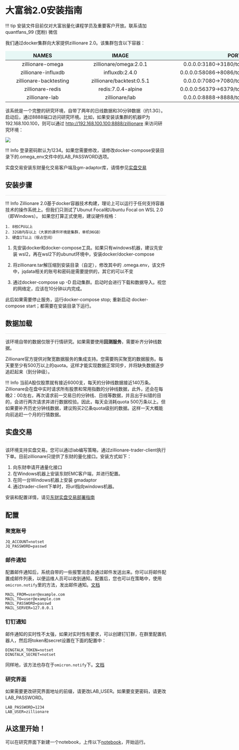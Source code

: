 
<style>

table {
    width: 100vw;
    background-color: transparent;
    border-collapse: collapse;
    border-spacing: 0;
    display: table !important;

    &>* {
        text-align: center;
    }

    th {
        background-color: #E7F7F5;
    }

    th,
    td {
        border: none;
    }

}
</style>

<h1>大富翁2.0安装指南</h1>
!!! tip
    安装文件目前仅对大富翁量化课程学员及重要客户开放。联系请加 quantfans_99 (宽粉) 微信

我们通过docker集群向大家提供zillionare 2.0。该集群包含以下容器：

| NAMES                  | IMAGE                     | PORTS                                      |
| ---------------------- | ------------------------- | ------------------------------------------ |
| zillionare-omega       | zillionare/omega:2.0.1    | 0.0.0.0:3180->3180/tcp :::3180->3180/tcp   |
| zillionare-influxdb    | influxdb:2.4.0            | 0.0.0.0:58086->8086/tcp :::58086->8086/tcp |
| zillionare-backtesting | zillionare/backtest:0.5.1 | 0.0.0.0:7080->7080/tcp :::7080->7080/tcp   |
| zillionare-redis       | redis:7.0.4-alpine        | 0.0.0.0:56379->6379/tcp :::56379->6379/tcp |
| zillionare-lab         | zillionare/lab            | 0.0.0.0:8888->8888/tcp :::8888->8888/tcp   |


该系统是一个完整的研究环境，自带了两年的日线数据和30分钟数据（约1.3G）。启动后，通过8888端口访问研究环境。比如，如果安装该集群的机器IP为192.168.100.100，则可以通过 http://192.168.100.100:8888/zillionare 来访问研究环境：

![](https://images.jieyu.ai/images/2023/12/lab.png)

!!! Info
    登录密码默认为1234。如果您需要修改，请修改docker-compose安装目录下的.omega_env文件中的LAB_PASSWORD选项。

实盘交易安装东财量化交易客户端及gm-adaptor库，请情参见[实盘交易](#实盘交易)

## 安装步骤
<div style="width:100%;border-top:1px solid rgba(0,0,0,.1)"/>

!!! Info
    Zillionare 2.0基于docker容器技术构建，理论上可以运行于任何支持容器技术的操作系统上。但我们只测试了Ubunut Focal和Ubuntu Focal on WSL 2.0（即Windows）。
    如果您打算正式使用，建议硬件规格：

    1. 8核CPU以上
    2. 32GB内存以上（大家的课件环境是集群，单机96GB）
    3. 硬盘1T以上（很占空间）

1. 先安装docker和docker-compose工具。如果只有windows机器，建议先安装 wsl2，再在wsl2下的ubunut环境中，安装docker/docker-compose
   
2. 将zillionare.tar解压缩到安装目录（自定），修改其中的 .omega.env，该文件中，jqdata相关的账号和密码是需要提供的，其它的可以不变
   
3. 通过docker-compose up -D 启动集群。启动时会进行下载和数据导入。视您的网络定，应该在10分钟以内完成。

此后如果需要停止服务，运行docker-compose stop; 重新启动 docker-compose start；都需要在安装目录下运行。

## 数据加载
<div style="width:100%;border-top:1px solid rgba(0,0,0,.1)"/>

该环境自带的数据仅限于行情研究。如果需要使用**回测服务**，需要补齐分钟线数据。

Zillionare官方提供对聚宽数据服务的集成支持。您需要购买聚宽的数据服务。每天要至少有500万以上的quota。这样才能实现数据正常同步，并将缺失数据逐步追赶起来（到分钟级）。

!!! Info
    当前A股仅股票就有接近6000支，每天的分钟线数据接近140万条。Zillionare会在盘中实时请求所有股票和常用指数的分钟线数据，此外，还会在每晚2：00左右，再次请求前一交易日的分钟线、日线等数据，并且出于纠错的目的，会进行两次请求并进行数据校验。因此，每天会消耗quota 500万条以上。但如果要补齐历史分钟线数据，建议购买2亿条quota级别的数据。这样一天大概能向前追赶一个月的行情数据。

## 实盘交易
<div style="width:100%;border-top:1px solid rgba(0,0,0,.1)"/>

该环境支持实盘交易。您可以通过lab编写策略，通过zillionare-trader-client执行下单。目前zillionare只提供了东财的量化接口。安装方式如下：

1. 向东财申请开通量化接口
2. 在Windows机器上安装东财EMC客户端，并进行配置。
3. 在同一台Windows机器上安装 gmadaptor
4. 通过trader-client下单时，将url指向windows机器。

安装和配置详情，请见[东财实盘交易部署指南](docs/products/gm-adapter-installation.md)

## 配置

### 聚宽账号
```
JQ_ACCOUNT=notset
JQ_PASSWORD=passwd
```

### 邮件通知
配置邮件通知后，系统自带的一些报警消息会通过邮件发送出来。你可以将邮件配置成邮件列表，以便运维人员可以收到通知。配置后，您也可以在策略中，使用`omicron.notify`里的方法，发出邮件通知。[文档](https://zillionare.github.io/omicron/latest/api/omicron/#omicron.notify.mail)
```
MAIL_FROM=user@example.com
MAIL_TO=user@example.com
MAIL_PASSWORD=passwd
MAIL_SERVER=127.0.0.1
```
### 钉钉通知

邮件通知的实时性不太强，如果对实时性有要求，可以创建钉钉群，在群里配置机器人，然后将token和secret设置在下面的配置中：

```
DINGTALK_TOKEN=notset
DINGTALK_SECRET=notset
```

同样地，该方法也存在于`omicron.notify`下。[文档](https://zillionare.github.io/omicron/latest/api/omicron/#omicron.notify.mail)

### 研究界面

如果需要更改研究界面地址的前缀，请更改LAB_USER。如果要变更密码，请更改LAB_PASSWORD。
```
LAB_PASSWORD=1234
LAB_USER=zillionare
```

## 从这里开始！

可以在研究界面下新建一个notebook，上传以下[notebook](assets/getting-started.ipynb)，开始运行。
